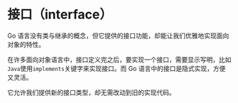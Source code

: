 # 接口（interface）

Go 语言没有类与继承的概念，但它提供的接口功能，却能让我们优雅地实现面向对象的特性。

在许多面向对象语言中，接口定义完之后，要实现一个接口，需要显示写明，比如`Java`使用`implements`关键字来实现接口。而 Go 语言中的接口是隐式实现，方便又灵活。

它允许我们提供新的接口类型，却无需改动到旧的实现代码。
